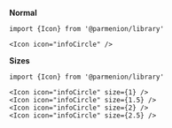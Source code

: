 **Normal**

    import {Icon} from '@parmenion/library'

    <Icon icon="infoCircle" />

**Sizes**

    import {Icon} from '@parmenion/library'

    <Icon icon="infoCircle" size={1} />
    <Icon icon="infoCircle" size={1.5} />
    <Icon icon="infoCircle" size={2} />
    <Icon icon="infoCircle" size={2.5} />
